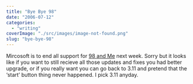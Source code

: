 ```yaml
---
title: "Bye Bye 98"
date: "2006-07-12"
categories: 
  - "writing"
coverImage: "./src/images/image-not-found.png"
slug: "bye-bye-98"
---
```


Mircosoft is to end all support for [98 and Me](http://www.theregister.co.uk/2006/07/11/ms_ends_windows98_support/) next week. Sorry but it looks like if you want to still recieve all those updates and fixes you had better upgrade, or if you really want you can go back to 3.11 and pretend that the ‘start’ button thing never happened. I pick 3.11 anyday.
